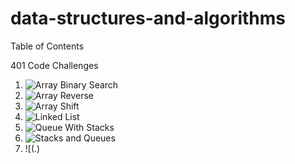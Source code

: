 # data-structures-and-algorithms

Table of Contents


401 Code Challenges
1. ![Array Binary Search](.)
1. ![Array Reverse](.)
1. ![Array Shift](.)
1. ![Linked List](.)
1. ![Queue With Stacks](.)
1. ![Stacks and Queues](.)
1. ![(.)